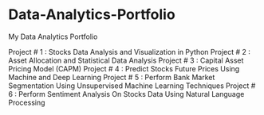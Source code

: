 # Data-Analytics-Portfolio
My Data Analytics Portfolio


Project # 1 : Stocks Data Analysis and Visualization in Python
Project # 2 : Asset Allocation and Statistical Data Analysis
Project # 3 : Capital Asset Pricing Model (CAPM)
Project # 4 : Predict Stocks Future Prices Using Machine and Deep Learning
Project # 5 : Perform Bank Market Segmentation Using Unsupervised Machine Learning Techniques
Project # 6 : Perform Sentiment Analysis On Stocks Data Using Natural Language Processing
